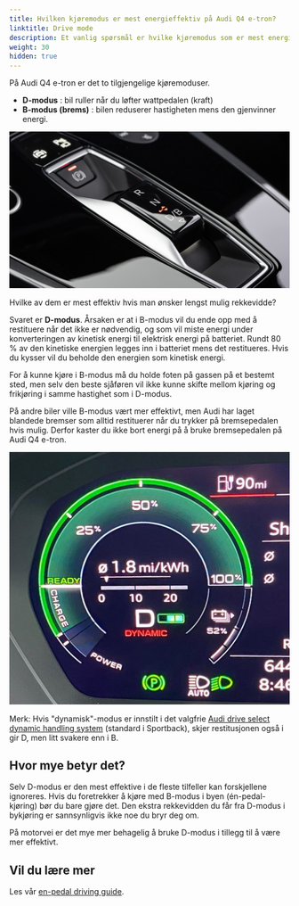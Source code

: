 ```yaml
---
title: Hvilken kjøremodus er mest energieffektiv på Audi Q4 e-tron?
linktitle: Drive mode
description: Et vanlig spørsmål er hvilke kjøremodus som er mest energieffektiv på Audi Q4 e-tron
weight: 30
hidden: true
---
```

<!-- markdownlint-disable MD033 -->
På Audi Q4 e-tron er det to tilgjengelige kjøremoduser.

- **D-modus** : bil ruller når du løfter wattpedalen (kraft)
- **B-modus (brems)** : bilen reduserer hastigheten mens den gjenvinner energi.

![Q4 shiter](q4shifter.jpg "Drive mode shifter")

Hvilke av dem er mest effektiv hvis man ønsker lengst mulig rekkevidde?

Svaret er **D-modus**. Årsaken er at i B-modus vil du ende opp med å restituere når det ikke er nødvendig, og som vil miste energi under konverteringen av kinetisk energi til elektrisk energi på batteriet. Rundt 80 % av den kinetiske energien legges inn i batteriet mens det restitueres.
Hvis du kysser vil du beholde den energien som kinetisk energi.

For å kunne kjøre i B-modus må du holde foten på gassen på et bestemt sted, men selv den beste sjåføren vil ikke kunne skifte mellom kjøring og frikjøring i samme hastighet som i D-modus.

På andre biler ville B-modus vært mer effektivt, men Audi har laget blandede bremser som alltid restituerer når du trykker på bremsepedalen hvis mulig. Derfor kaster du ikke bort energi på å bruke bremsepedalen på Audi Q4 e-tron.

![Regen leve](regenlevelq4.jpg "Audi Q4 e-tron effektmåler viser B-modus")

Merk: Hvis "dynamisk"-modus er innstilt i det valgfrie [Audi drive select dynamic handling system](../../../technology/audidriveselect/) (standard i Sportback), skjer restitusjonen også i gir D, men litt svakere enn i B.

## Hvor mye betyr det?

Selv D-modus er den mest effektive i de fleste tilfeller kan forskjellene ignoreres. Hvis du foretrekker å kjøre med B-modus i byen (én-pedal-kjøring) bør du bare gjøre det.
Den ekstra rekkevidden du får fra D-modus i bykjøring er sannsynligvis ikke noe du bryr deg om.

På motorvei er det mye mer behagelig å bruke D-modus i tillegg til å være mer effektivt.

## Vil du lære mer

Les vår [en-pedal driving guide](../../../../../guides/onepedaldriving/).